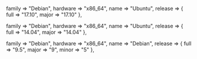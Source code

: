 family => "Debian",
hardware => "x86_64",
name => "Ubuntu",
release => { full => "17.10", major => "17.10" },

family => "Debian",
hardware => "x86_64",
name => "Ubuntu",
release => { full => "14.04", major => "14.04" },

family => "Debian",
hardware => "x86_64",
name => "Debian",
release => { full => "9.5", major => "9", minor => "5" },

